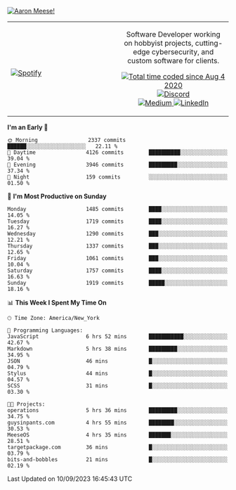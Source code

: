 [![Aaron Meese!](https://user-images.githubusercontent.com/17814535/88975338-a2aabf00-d27f-11ea-963f-8a19608716b4.png)](https://github.com/ajmeese7/readme-ascii "README ASCII")

<!-- Modified from project here: https://github.com/novatorem/novatorem -->
<table width="100%">
  <tr>
  <td width="50%">

&nbsp; <br> [![Spotify](https://ajmeese7.vercel.app/api/spotify)](https://open.spotify.com/user/ajmeese)

  </td>
  <td width="50%">
    <p align="center">
    Software Developer working on hobbyist projects, cutting-edge cybersecurity, and custom software for clients.
    </p>
    <p align="center">
      <a href="https://wakatime.com/@f726891d-3b02-46cd-9b60-e8c59f9e2b14">
        <img src="https://wakatime.com/badge/user/f726891d-3b02-46cd-9b60-e8c59f9e2b14.svg" alt="Total time coded since Aug 4 2020" title="WakaTime" />
      </a>
      <a href="http://link.aaronmeese.com/discord">
        <img src="https://img.shields.io/badge/discord-ajmeese7%234835-369?style=flat-square&logo=discord&logoColor=white&color=purple" alt="Discord" title="Discord">
      </a>
      <br />
      <a href="https://link.aaronmeese.com/medium">
        <img src="https://img.shields.io/badge/medium-ajmeese7-1DB954?style=flat-square&logo=medium&logoColor=white" alt="Medium" title="Medium">
      </a>
      <a href="https://link.aaronmeese.com/linkedin">
        <img src="https://img.shields.io/badge/linkedIn-aaronmeese-1DB954?style=flat-square&logo=linkedin&logoColor=white&color=blue" alt="LinkedIn" title="LinkedIn">
      </a>
    </p>
  </td>

</table>

[//]: <> (The `&nbsp;` is to have Aphelion take up more space)

<!--START_SECTION:waka-->
**I'm an Early 🐤** 

```text
🌞 Morning                2337 commits        ██████░░░░░░░░░░░░░░░░░░░   22.11 % 
🌆 Daytime                4126 commits        ██████████░░░░░░░░░░░░░░░   39.04 % 
🌃 Evening                3946 commits        █████████░░░░░░░░░░░░░░░░   37.34 % 
🌙 Night                  159 commits         ░░░░░░░░░░░░░░░░░░░░░░░░░   01.50 % 
```
📅 **I'm Most Productive on Sunday** 

```text
Monday                   1485 commits        ████░░░░░░░░░░░░░░░░░░░░░   14.05 % 
Tuesday                  1719 commits        ████░░░░░░░░░░░░░░░░░░░░░   16.27 % 
Wednesday                1290 commits        ███░░░░░░░░░░░░░░░░░░░░░░   12.21 % 
Thursday                 1337 commits        ███░░░░░░░░░░░░░░░░░░░░░░   12.65 % 
Friday                   1061 commits        ███░░░░░░░░░░░░░░░░░░░░░░   10.04 % 
Saturday                 1757 commits        ████░░░░░░░░░░░░░░░░░░░░░   16.63 % 
Sunday                   1919 commits        █████░░░░░░░░░░░░░░░░░░░░   18.16 % 
```


📊 **This Week I Spent My Time On** 

```text
🕑︎ Time Zone: America/New_York

💬 Programming Languages: 
JavaScript               6 hrs 52 mins       ███████████░░░░░░░░░░░░░░   42.67 % 
Markdown                 5 hrs 38 mins       █████████░░░░░░░░░░░░░░░░   34.95 % 
JSON                     46 mins             █░░░░░░░░░░░░░░░░░░░░░░░░   04.79 % 
Stylus                   44 mins             █░░░░░░░░░░░░░░░░░░░░░░░░   04.57 % 
SCSS                     31 mins             █░░░░░░░░░░░░░░░░░░░░░░░░   03.30 % 

🐱‍💻 Projects: 
operations               5 hrs 36 mins       █████████░░░░░░░░░░░░░░░░   34.75 % 
guysinpants.com          4 hrs 55 mins       ████████░░░░░░░░░░░░░░░░░   30.53 % 
MeeseOS                  4 hrs 35 mins       ███████░░░░░░░░░░░░░░░░░░   28.51 % 
targetpackage.com        36 mins             █░░░░░░░░░░░░░░░░░░░░░░░░   03.79 % 
bits-and-bobbles         21 mins             █░░░░░░░░░░░░░░░░░░░░░░░░   02.19 % 
```


 Last Updated on 10/09/2023 16:45:43 UTC
<!--END_SECTION:waka-->
